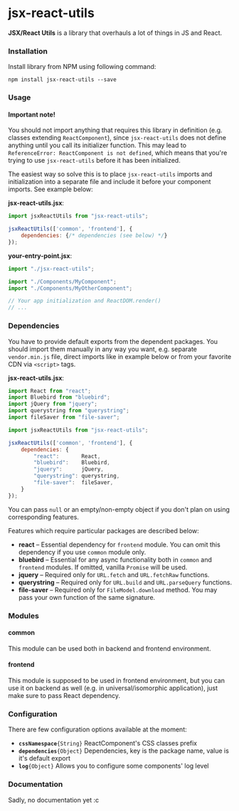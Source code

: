 # jsx-react-utils

**JSX/React Utils** is a library that overhauls a lot of things in JS and React.

### Installation
Install library from NPM using following command:

```npm install jsx-react-utils --save```

### Usage
#### Important note!

You should not import anything that requires this library in definition (e.g. classes extending `ReactComponent`), since `jsx-react-utils` does not define anything until you call its initializer function. This may lead to `ReferenceError: ReactComponent is not defined`, which means that you're trying to use `jsx-react-utils` before it has been initialized.

The easiest way so solve this is to place `jsx-react-utils` imports and initialization into a separate file and include it before your component imports. See example below:

**jsx-react-utils.jsx**:
```js
import jsxReactUtils from "jsx-react-utils";

jsxReactUtils(['common', 'frontend'], {
	dependencies: {/* dependencies (see below) */}
});
```

**your-entry-point.jsx**:
```js
import "./jsx-react-utils";

import "./Components/MyComponent";
import "./Components/MyOtherComponent";

// Your app initialization and ReactDOM.render()
// ...
```

### Dependencies 
You have to provide default exports from the dependent packages. You should import them manually in any way you want,
e.g. separate `vendor.min.js` file, direct imports like in example below or from your favorite CDN via `<script>` tags.

**jsx-react-utils.jsx**:
```js
import React from "react";
import Bluebird from "bluebird";
import jQuery from "jquery";
import querystring from "querystring";
import fileSaver from "file-saver";

import jsxReactUtils from "jsx-react-utils";

jsxReactUtils(['common', 'frontend'], {
	dependencies: {
		"react":       React,
		"bluebird":    Bluebird,
		"jquery":      jQuery,
		"querystring": querystring,
		"file-saver":  fileSaver,
	}
});
```

You can pass `null` or an empty/non-empty object if you don't plan on using corresponding features. 

Features which require particular packages are described below:
- **react**       &ndash; Essential dependency for `frontend` module. You can omit this dependency if you use `common` module only.
- **bluebird**    &ndash; Essential for any async functionality both in `common` and `frontend` modules. If omitted, vanilla `Promise` will be used.
- **jquery**      &ndash; Required only for `URL.fetch` and `URL.fetchRaw` functions.
- **querystring** &ndash; Required only for `URL.build` and `URL.parseQuery` functions.
- **file-saver**  &ndash; Required only for `FileModel.download` method. You may pass your own function of the same signature.

### Modules
#### common
This module can be used both in backend and frontend environment.

#### frontend
This module is supposed to be used in frontend environment, but you can use it on backend as well (e.g. in universal/isomorphic application), just make sure to pass React dependency.

### Configuration
There are few configuration options available at the moment:

- **`cssNamespace`**`{String}` ReactComponent's CSS classes prefix 
- **`dependencies`**`{Object}` Dependencies, key is the package name, value is it's default export
- **`log`**`{Object}`          Allows you to configure some components' log level 

### Documentation
Sadly, no documentation yet :c
